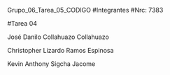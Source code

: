 Grupo_06_Tarea_05_CODIGO
#Integrantes #Nrc: 7383

#Tarea 04

José Danilo Collahuazo Collahuazo

Christopher Lizardo Ramos Espinosa

Kevin Anthony Sigcha Jacome
